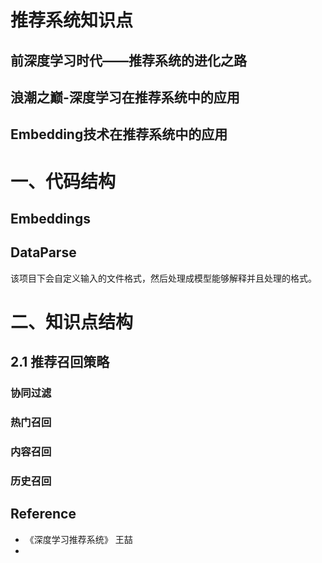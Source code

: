 # 推荐系统知识点
## 前深度学习时代——推荐系统的进化之路
## 浪潮之巅-深度学习在推荐系统中的应用
## Embedding技术在推荐系统中的应用

# 一、代码结构
## Embeddings
## DataParse
该项目下会自定义输入的文件格式，然后处理成模型能够解释并且处理的格式。





# 二、知识点结构
## 2.1 推荐召回策略
### 协同过滤
### 热门召回
### 内容召回
### 历史召回


## Reference
* 《深度学习推荐系统》 王喆
* 